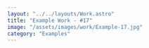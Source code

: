 ```yaml
---
layout: "../../layouts/Work.astro"
title: "Example Work - #17"
image: "/assets/images/work/Example-17.jpg"
category: "Examples"
---
```

